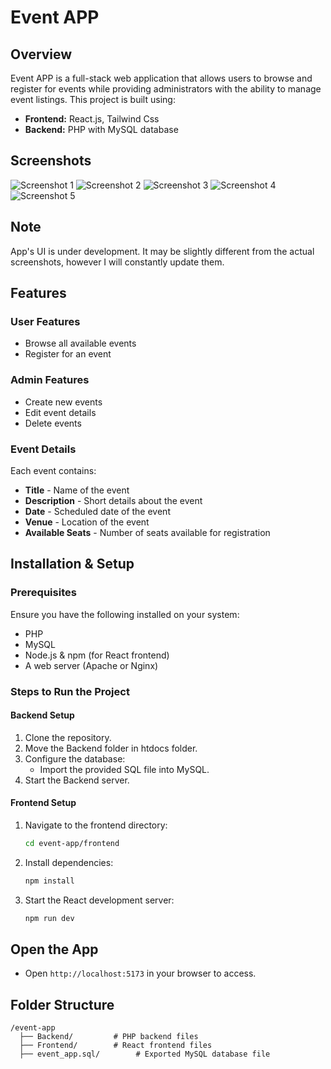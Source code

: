 # Event APP

## Overview
Event APP is a full-stack web application that allows users to browse and register for events while providing administrators with the ability to manage event listings. This project is built using:
- **Frontend:** React.js, Tailwind Css
- **Backend:** PHP with MySQL database

## Screenshots

![Screenshot 1](https://drive.google.com/uc?id=10AyuD4OAul8I4r7OseBIxK_Fy6jo4wFQ)
![Screenshot 2](https://drive.google.com/uc?id=1ClZ5EFSFAMjaYGTGko-FlckB7NH7MGUB)
![Screenshot 3](https://drive.google.com/uc?id=1NPNZUSiSdM9k0GNcBFJiGeT1p3gni383)
![Screenshot 4](https://drive.google.com/uc?id=1b9F0URGA2j-mYjD6LuBhfMhmxPM4ef7I)
![Screenshot 5](https://drive.google.com/uc?id=1ryC6oaaBT-g9rJDtJ84bqirNQuR-xhrs)

## Note
App's UI is under development. It may be slightly different from the actual screenshots, however I will constantly update them. 

## Features
### User Features
- Browse all available events
- Register for an event

### Admin Features
- Create new events
- Edit event details
- Delete events

### Event Details
Each event contains:
- **Title** - Name of the event
- **Description** - Short details about the event
- **Date** - Scheduled date of the event
- **Venue** - Location of the event
- **Available Seats** - Number of seats available for registration

## Installation & Setup
### Prerequisites
Ensure you have the following installed on your system:
- PHP
- MySQL
- Node.js & npm (for React frontend)
- A web server (Apache or Nginx)

### Steps to Run the Project
#### Backend Setup
1. Clone the repository.
2. Move the Backend folder in htdocs folder.
3. Configure the database:
   - Import the provided SQL file into MySQL.
4. Start the Backend server.

#### Frontend Setup
1. Navigate to the frontend directory:
   ```bash
   cd event-app/frontend
   ```
2. Install dependencies:
   ```bash
   npm install
   ```
3. Start the React development server:
   ```bash
   npm run dev
   ```

## Open the App
- Open `http://localhost:5173` in your browser to access.

## Folder Structure
```
/event-app
  ├── Backend/         # PHP backend files
  ├── Frontend/        # React frontend files
  ├── event_app.sql/        # Exported MySQL database file
```

